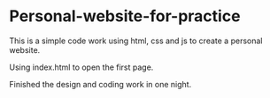 # Personal-website-for-practice

This is a simple code work using html, css and js to create a personal website.

Using index.html to open the first page.

Finished the design and coding work in one night.
